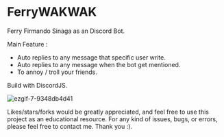 # FerryWAKWAK
Ferry Firmando Sinaga as an Discord Bot.

Main Feature : 
- Auto replies to any message that specific user write.
- Auto replies to any message when the bot get mentioned.
- To annoy / troll your friends.

Build with DiscordJS.

![ezgif-7-9348db4d41](https://github.com/yohanesrioirsan/FerryWAKWAK/assets/82473445/e0be42e5-b724-4343-8451-62178a76575c)

Likes/stars/forks would be greatly appreciated, and feel free to use this project as an educational resource. For any kind of issues, bugs, or errors, please feel free to contact me. Thank you :).

